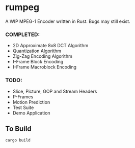 # rumpeg
A WIP MPEG-1 Encoder written in Rust. Bugs may still exist.

### COMPLETED:
- 2D Approximate 8x8 DCT Algorithm
- Quantization Algorithm
- Zig-Zag Encoding Algorithm
- I-Frame Block Encoding
- I-Frame Macroblock Encoding

### TODO:
- Slice, Picture, GOP and Stream Headers
- P-Frames
- Motion Prediction
- Test Suite
- Demo Application

## To Build
``` 
cargo build
``` 